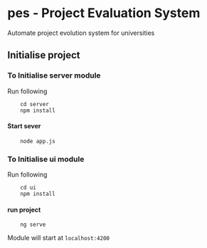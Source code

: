 # pes  - Project Evaluation System
Automate project evolution system for universities

## Initialise project

### To Initialise server module
Run following 
```
    cd server
    npm install
```
#### Start sever

```
    node app.js
```

### To Initialise ui module
Run following 
```$bash
    cd ui
    npm install
```
#### run project

```$bash
    ng serve
```
Module will start at `localhost:4200`


